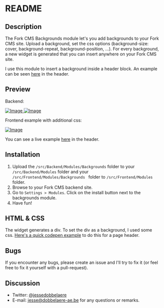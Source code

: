 # README

## Description
The Fork CMS Backgrounds module let's you add backgrounds to your Fork CMS site. Upload a background, set the css options (background-size: cover, background-repeat, background-position, ...). For every background, a new widget is generated that you can insert anywhere on your Fork CMS site. 

I use this module to insert a background inside a header block. An example can be seen [here](http://www.woestyne.be/nl/feestzalen) in the header.

## Preview
Backend:

[ ![Image](https://i.imgur.com/0sM3vHRm.png "Backend") ](http://i.imgur.com/0sM3vHR.png) 
[![Image](http://i.imgur.com/ZcdGlDTm.jpg "Backend") ](http://i.imgur.com/ZcdGlDT.jpg) 

Frontend example with additional css:

[ ![Image](http://i.imgur.com/TqawaZum.png "Backend") ](http://i.imgur.com/TqawaZu.png)

You can see a live example [here](http://www.woestyne.be/nl/feestzalen) in the header.

## Installation

1. Upload the `/src/Backend/Modules/Backgrounds` folder to your `/src/Backend/Modules` folder and your `/src/Frontend/Modules/Backgrounds ` folder to `/src/Frontend/Modules` folder.
3. Browse to your Fork CMS backend site.
4. Go to `Settings > Modules`. Click on the install button next to the backgrounds module.
5. Have fun!

## HTML & CSS

The widget generates a div. To set the div as a background, I used some css. [Here's a quick codepen example](http://codepen.io/anon/pen/PwjqVN) to do this for a page header.

## Bugs

If you encounter any bugs, please create an issue and I'll try to fix it (or feel free to fix it yourself with a pull-request).

## Discussion
- Twitter: [@jessedobbelaere](https://www.twitter.com/jessedobbelaere)
- E-mail: <jesse@dobbelaere-ae.be> for any questions or remarks.
